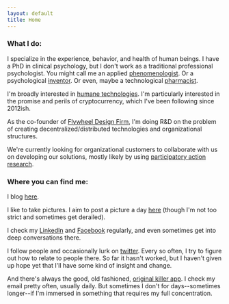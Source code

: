 ```yaml
---
layout: default
title: Home
---
```


### What I do:

I specialize in the experience, behavior, and health of human beings. I have a PhD in clinical psychology, but I don't work as a traditional professional psychologist. You might call me an applied [phenomenologist](https://en.wikipedia.org/wiki/Phenomenology_(philosophy)). Or a psychological [inventor](https://www.merriam-webster.com/dictionary/inventor). Or even, maybe a technological [pharmacist](https://en.wikipedia.org/wiki/Pharmakon_(philosophy)).  

I'm broadly interested in [humane technologies](http://humanetech.com/). I'm particularly interested in the promise and perils of cryptocurrency, which I've been following since 2012ish.  

As the co-founder of [Flywheel Design Firm](https://flywheeldesignfirm.com/), I'm doing R&D on the problem of creating decentralized/distributed technologies and organizational structures.

We're currently looking for organizational customers to collaborate with us on developing our solutions, mostly likely by using [participatory action research](https://participaction.wordpress.com/whatpar/defining-par/).



### Where you can find me:

I blog [here](https://medium.com/being-human-is-a-feature-not-a-bug). 

I like to take pictures. I aim to post a picture a day [here](https://www.instagram.com/_sun_lite/) (though I'm not too strict and sometimes get derailed).  

I check my [LinkedIn](https://www.linkedin.com/in/loweamanda) and [Facebook](https://www.facebook.com/profile.php?id=100004169838616) regularly, and even sometimes get into deep conversations there.

I follow people and occasionally lurk on [twitter](https://twitter.com/CELaboratories). Every so often, I try to figure out how to relate to people there. So far it hasn't worked, but I haven't given up hope yet that I'll have some kind of insight and change.

And there's always the good, old fashioned, [original killer app](mailto:amandalowephd@gmail.com). I check my email pretty often, usually daily. But sometimes I don't for days--sometimes longer--if I'm immersed in something that requires my full concentration.